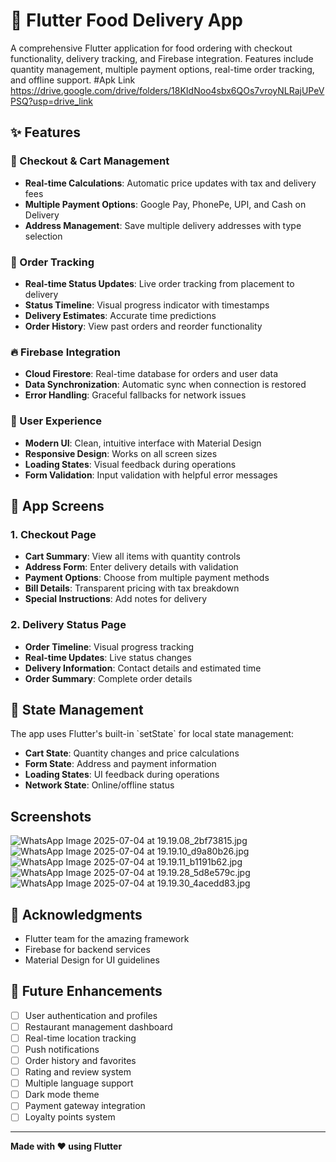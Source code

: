 # 🍕 Flutter Food Delivery App

A comprehensive Flutter application for food ordering with checkout functionality, delivery tracking, and Firebase integration. Features include quantity management, multiple payment options, real-time order tracking, and offline support.
#Apk Link
https://drive.google.com/drive/folders/18KIdNoo4sbx6QOs7vroyNLRajUPeVPSQ?usp=drive_link

## ✨ Features

### 🛒 Checkout & Cart Management
- **Real-time Calculations**: Automatic price updates with tax and delivery fees
- **Multiple Payment Options**: Google Pay, PhonePe, UPI, and Cash on Delivery
- **Address Management**: Save multiple delivery addresses with type selection

### 📱 Order Tracking
- **Real-time Status Updates**: Live order tracking from placement to delivery
- **Status Timeline**: Visual progress indicator with timestamps
- **Delivery Estimates**: Accurate time predictions
- **Order History**: View past orders and reorder functionality

### 🔥 Firebase Integration
- **Cloud Firestore**: Real-time database for orders and user data
- **Data Synchronization**: Automatic sync when connection is restored
- **Error Handling**: Graceful fallbacks for network issues

### 🎨 User Experience
- **Modern UI**: Clean, intuitive interface with Material Design
- **Responsive Design**: Works on all screen sizes
- **Loading States**: Visual feedback during operations
- **Form Validation**: Input validation with helpful error messages


## 📱 App Screens

### 1. Checkout Page
- **Cart Summary**: View all items with quantity controls
- **Address Form**: Enter delivery details with validation
- **Payment Options**: Choose from multiple payment methods
- **Bill Details**: Transparent pricing with tax breakdown
- **Special Instructions**: Add notes for delivery

### 2. Delivery Status Page
- **Order Timeline**: Visual progress tracking
- **Real-time Updates**: Live status changes
- **Delivery Information**: Contact details and estimated time
- **Order Summary**: Complete order details

## 🔄 State Management

The app uses Flutter's built-in \`setState\` for local state management:
- **Cart State**: Quantity changes and price calculations
- **Form State**: Address and payment information
- **Loading States**: UI feedback during operations
- **Network State**: Online/offline status

## Screenshots
![WhatsApp Image 2025-07-04 at 19.19.08_2bf73815.jpg](Screenshots/WhatsApp%20Image%202025-07-04%20at%2019.19.08_2bf73815.jpg)
![WhatsApp Image 2025-07-04 at 19.19.10_d9a80b26.jpg](Screenshots/WhatsApp%20Image%202025-07-04%20at%2019.19.10_d9a80b26.jpg)
![WhatsApp Image 2025-07-04 at 19.19.11_b1191b62.jpg](Screenshots/WhatsApp%20Image%202025-07-04%20at%2019.19.11_b1191b62.jpg)
![WhatsApp Image 2025-07-04 at 19.19.28_5d8e579c.jpg](Screenshots/WhatsApp%20Image%202025-07-04%20at%2019.19.28_5d8e579c.jpg)
![WhatsApp Image 2025-07-04 at 19.19.30_4acedd83.jpg](Screenshots/WhatsApp%20Image%202025-07-04%20at%2019.19.30_4acedd83.jpg)
## 🙏 Acknowledgments

- Flutter team for the amazing framework
- Firebase for backend services
- Material Design for UI guidelines



## 🔮 Future Enhancements

- [ ] User authentication and profiles
- [ ] Restaurant management dashboard
- [ ] Real-time location tracking
- [ ] Push notifications
- [ ] Order history and favorites
- [ ] Rating and review system
- [ ] Multiple language support
- [ ] Dark mode theme
- [ ] Payment gateway integration
- [ ] Loyalty points system

---

**Made with ❤️ using Flutter**
